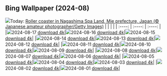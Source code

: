 ## Bing Wallpaper (2024-08)
![](https://global.bing.com/th?id=OHR.JapanRollerCoaster_EN-US9463845683_UHD.jpg&w=1000)Today: [Roller coaster in Nagashima Spa Land, Mie prefecture, Japan (© Japanese amateur photographer/Getty Images)](https://global.bing.com/th?id=OHR.JapanRollerCoaster_EN-US9463845683_UHD.jpg)
|      |      |      |
| :----: | :----: | :----: |
|![](https://global.bing.com/th?id=OHR.JapanRollerCoaster_EN-US9463845683_UHD.jpg&pid=hp&w=384&h=216&rs=1&c=4)2024-08-17 [download 4k](https://global.bing.com/th?id=OHR.JapanRollerCoaster_EN-US9463845683_UHD.jpg)|![](https://global.bing.com/th?id=OHR.HangCave_EN-US9374263509_UHD.jpg&pid=hp&w=384&h=216&rs=1&c=4)2024-08-16 [download 4k](https://global.bing.com/th?id=OHR.HangCave_EN-US9374263509_UHD.jpg)|![](https://global.bing.com/th?id=OHR.WatarrkaLizard_EN-US2106702347_UHD.jpg&pid=hp&w=384&h=216&rs=1&c=4)2024-08-15 [download 4k](https://global.bing.com/th?id=OHR.WatarrkaLizard_EN-US2106702347_UHD.jpg)|
|![](https://global.bing.com/th?id=OHR.DugiOtokCroatia_EN-US1981524043_UHD.jpg&pid=hp&w=384&h=216&rs=1&c=4)2024-08-14 [download 4k](https://global.bing.com/th?id=OHR.DugiOtokCroatia_EN-US1981524043_UHD.jpg)|![](https://global.bing.com/th?id=OHR.ElephantsAmboseli_EN-US1913542949_UHD.jpg&pid=hp&w=384&h=216&rs=1&c=4)2024-08-13 [download 4k](https://global.bing.com/th?id=OHR.ElephantsAmboseli_EN-US1913542949_UHD.jpg)|![](https://global.bing.com/th?id=OHR.TofinoVancouver_EN-US1466348668_UHD.jpg&pid=hp&w=384&h=216&rs=1&c=4)2024-08-12 [download 4k](https://global.bing.com/th?id=OHR.TofinoVancouver_EN-US1466348668_UHD.jpg)|
|![](https://global.bing.com/th?id=OHR.JoshuaTreeNP_EN-US1399159741_UHD.jpg&pid=hp&w=384&h=216&rs=1&c=4)2024-08-11 [download 4k](https://global.bing.com/th?id=OHR.JoshuaTreeNP_EN-US1399159741_UHD.jpg)|![](https://global.bing.com/th?id=OHR.IncaRuinPeru_EN-US1209778539_UHD.jpg&pid=hp&w=384&h=216&rs=1&c=4)2024-08-10 [download 4k](https://global.bing.com/th?id=OHR.IncaRuinPeru_EN-US1209778539_UHD.jpg)|![](https://global.bing.com/th?id=OHR.SpottedOwlet_EN-US7339417169_UHD.jpg&pid=hp&w=384&h=216&rs=1&c=4)2024-08-09 [download 4k](https://global.bing.com/th?id=OHR.SpottedOwlet_EN-US7339417169_UHD.jpg)|
|![](https://global.bing.com/th?id=OHR.MichiganLighthouse_EN-US2082743301_UHD.jpg&pid=hp&w=384&h=216&rs=1&c=4)2024-08-08 [download 4k](https://global.bing.com/th?id=OHR.MichiganLighthouse_EN-US2082743301_UHD.jpg)|![](https://global.bing.com/th?id=OHR.MolokiniHawaii_EN-US7128254175_UHD.jpg&pid=hp&w=384&h=216&rs=1&c=4)2024-08-07 [download 4k](https://global.bing.com/th?id=OHR.MolokiniHawaii_EN-US7128254175_UHD.jpg)|![](https://global.bing.com/th?id=OHR.HertfordshireLavender_EN-US6911884438_UHD.jpg&pid=hp&w=384&h=216&rs=1&c=4)2024-08-06 [download 4k](https://global.bing.com/th?id=OHR.HertfordshireLavender_EN-US6911884438_UHD.jpg)|
|![](https://global.bing.com/th?id=OHR.ImpalaOxpecker_EN-US6835989068_UHD.jpg&pid=hp&w=384&h=216&rs=1&c=4)2024-08-05 [download 4k](https://global.bing.com/th?id=OHR.ImpalaOxpecker_EN-US6835989068_UHD.jpg)|![](https://global.bing.com/th?id=OHR.WulongKarst_EN-US6752358338_UHD.jpg&pid=hp&w=384&h=216&rs=1&c=4)2024-08-04 [download 4k](https://global.bing.com/th?id=OHR.WulongKarst_EN-US6752358338_UHD.jpg)|![](https://global.bing.com/th?id=OHR.TrunkBay_EN-US6585719799_UHD.jpg&pid=hp&w=384&h=216&rs=1&c=4)2024-08-03 [download 4k](https://global.bing.com/th?id=OHR.TrunkBay_EN-US6585719799_UHD.jpg)|
|![](https://global.bing.com/th?id=OHR.KaptaiLake_EN-US6490685268_UHD.jpg&pid=hp&w=384&h=216&rs=1&c=4)2024-08-02 [download 4k](https://global.bing.com/th?id=OHR.KaptaiLake_EN-US6490685268_UHD.jpg)|![](https://global.bing.com/th?id=OHR.HoodoosBryce_EN-US6434628044_UHD.jpg&pid=hp&w=384&h=216&rs=1&c=4)2024-08-01 [download 4k](https://global.bing.com/th?id=OHR.HoodoosBryce_EN-US6434628044_UHD.jpg)|